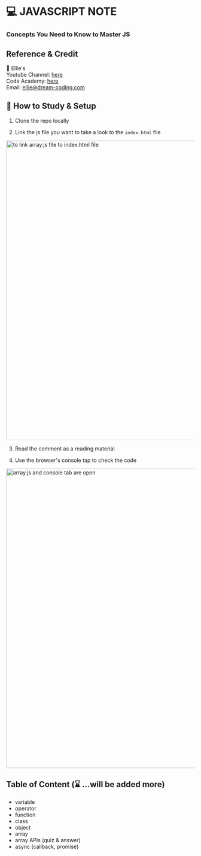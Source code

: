 # 💻 JAVASCRIPT NOTE

### Concepts You Need to Know to Master JS

## Reference & Credit

💞 Ellie's <br/>
Youtube Channel: [here](https://youtu.be/wcsVjmHrUQg) <br/>
Code Academy: [here](https://academy.dream-coding.com) <br/>
Email: ellie@dream-coding.com


## 📖 How to Study & Setup

1. Clone the repo locally

2. Link the js file you want to take a look to the `index.html` file

<img src="https://i.imgur.com/4IHxPhg.png " alt="to link array.js file to index.html file" width="800"/>

3. Read the comment as a reading material

4. Use the browser's console tap to check the code

<img src="https://i.imgur.com/mKpI0kl.png" alt="array.js and console tab are open" width="800"/>

## Table of Content (⌛ ...will be added more)

-  variable
-  operator
-  function
-  class
-  object
-  array
-  array APIs (quiz & answer)
-  async (callback, promise)
